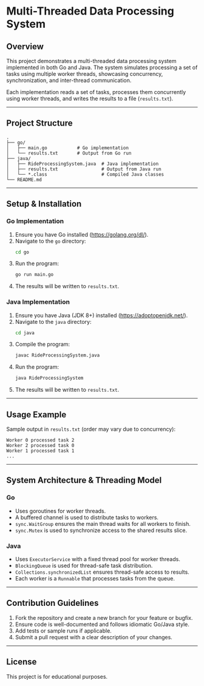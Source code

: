 # Multi-Threaded Data Processing System

## Overview
This project demonstrates a multi-threaded data processing system implemented in both Go and Java. The system simulates processing a set of tasks using multiple worker threads, showcasing concurrency, synchronization, and inter-thread communication.

Each implementation reads a set of tasks, processes them concurrently using worker threads, and writes the results to a file (`results.txt`).

---

## Project Structure

```
.
├── go/
│   ├── main.go           # Go implementation
│   └── results.txt       # Output from Go run
├── java/
│   ├── RideProcessingSystem.java  # Java implementation
│   ├── results.txt                # Output from Java run
│   └── *.class                    # Compiled Java classes
└── README.md
```

---

## Setup & Installation

### Go Implementation
1. Ensure you have Go installed (https://golang.org/dl/).
2. Navigate to the `go` directory:
   ```sh
   cd go
   ```
3. Run the program:
   ```sh
   go run main.go
   ```
4. The results will be written to `results.txt`.

### Java Implementation
1. Ensure you have Java (JDK 8+) installed (https://adoptopenjdk.net/).
2. Navigate to the `java` directory:
   ```sh
   cd java
   ```
3. Compile the program:
   ```sh
   javac RideProcessingSystem.java
   ```
4. Run the program:
   ```sh
   java RideProcessingSystem
   ```
5. The results will be written to `results.txt`.

---

## Usage Example

Sample output in `results.txt` (order may vary due to concurrency):
```
Worker 0 processed task 2
Worker 2 processed task 0
Worker 1 processed task 1
...
```

---

## System Architecture & Threading Model

### Go
- Uses goroutines for worker threads.
- A buffered channel is used to distribute tasks to workers.
- `sync.WaitGroup` ensures the main thread waits for all workers to finish.
- `sync.Mutex` is used to synchronize access to the shared results slice.

### Java
- Uses `ExecutorService` with a fixed thread pool for worker threads.
- `BlockingQueue` is used for thread-safe task distribution.
- `Collections.synchronizedList` ensures thread-safe access to results.
- Each worker is a `Runnable` that processes tasks from the queue.

---

## Contribution Guidelines

1. Fork the repository and create a new branch for your feature or bugfix.
2. Ensure code is well-documented and follows idiomatic Go/Java style.
3. Add tests or sample runs if applicable.
4. Submit a pull request with a clear description of your changes.

---

## License
This project is for educational purposes.
